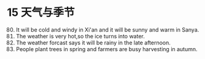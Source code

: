 # 15 天气与季节
80. It will be cold and windy in Xi'an and it will be sunny and warm in Sanya.
81. The weather is very hot,so the ice turns into water.
82. The weather forcast says it will be rainy in the late afternoon.
83. People plant trees in spring and farmers are busy harvesting in autumn.
